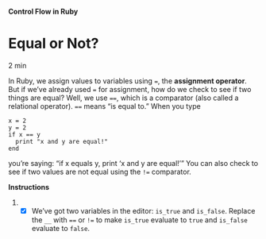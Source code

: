 **Control Flow in Ruby**

# Equal or Not?

2 min

In Ruby, we assign values to 
variables using ```=```, the **assignment operator**. But if we’ve already used ```=``` for assignment, how do we check to see if two things are equal? Well, we use ```==```, which is a comparator (also called a relational operator). ```==``` means “is equal to.” When you type
```
x = 2
y = 2
if x == y
  print "x and y are equal!"
end
```

you’re saying: “if x equals y, print ‘x and y are equal!’” You can also check to see if two values are not equal using the ```!=``` comparator.

**Instructions**

1.
    - [x] We’ve got two variables in the editor: ```is_true``` and ```is_false```. Replace the ```__``` with ```==``` or ```!=``` to make ```is_true``` evaluate to ```true``` and ```is_false``` evaluate to ```false```.